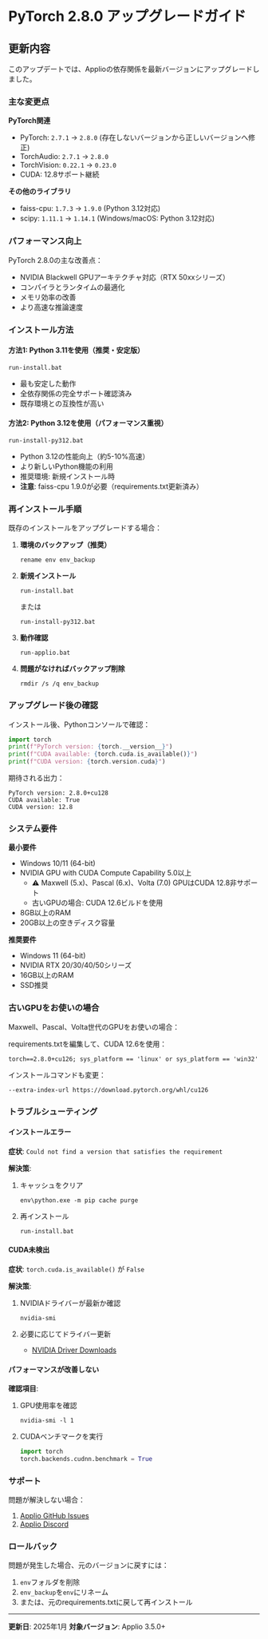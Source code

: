 # PyTorch 2.8.0 アップグレードガイド

## 更新内容

このアップデートでは、Applioの依存関係を最新バージョンにアップグレードしました。

### 主な変更点

**PyTorch関連**
- PyTorch: `2.7.1` → `2.8.0` (存在しないバージョンから正しいバージョンへ修正)
- TorchAudio: `2.7.1` → `2.8.0`
- TorchVision: `0.22.1` → `0.23.0`
- CUDA: 12.8サポート継続

**その他のライブラリ**
- faiss-cpu: `1.7.3` → `1.9.0` (Python 3.12対応)
- scipy: `1.11.1` → `1.14.1` (Windows/macOS: Python 3.12対応)

### パフォーマンス向上

PyTorch 2.8.0の主な改善点：
- NVIDIA Blackwell GPUアーキテクチャ対応（RTX 50xxシリーズ）
- コンパイラとランタイムの最適化
- メモリ効率の改善
- より高速な推論速度

### インストール方法

#### 方法1: Python 3.11を使用（推奨・安定版）

```batch
run-install.bat
```

- 最も安定した動作
- 全依存関係の完全サポート確認済み
- 既存環境との互換性が高い

#### 方法2: Python 3.12を使用（パフォーマンス重視）

```batch
run-install-py312.bat
```

- Python 3.12の性能向上（約5-10%高速）
- より新しいPython機能の利用
- 推奨環境: 新規インストール時
- **注意**: faiss-cpu 1.9.0が必要（requirements.txt更新済み）

### 再インストール手順

既存のインストールをアップグレードする場合：

1. **環境のバックアップ（推奨）**
   ```batch
   rename env env_backup
   ```

2. **新規インストール**
   ```batch
   run-install.bat
   ```
   または
   ```batch
   run-install-py312.bat
   ```

3. **動作確認**
   ```batch
   run-applio.bat
   ```

4. **問題がなければバックアップ削除**
   ```batch
   rmdir /s /q env_backup
   ```

### アップグレード後の確認

インストール後、Pythonコンソールで確認：

```python
import torch
print(f"PyTorch version: {torch.__version__}")
print(f"CUDA available: {torch.cuda.is_available()}")
print(f"CUDA version: {torch.version.cuda}")
```

期待される出力：
```
PyTorch version: 2.8.0+cu128
CUDA available: True
CUDA version: 12.8
```

### システム要件

**最小要件**
- Windows 10/11 (64-bit)
- NVIDIA GPU with CUDA Compute Capability 5.0以上
  - ⚠️ Maxwell (5.x)、Pascal (6.x)、Volta (7.0) GPUはCUDA 12.8非サポート
  - 古いGPUの場合: CUDA 12.6ビルドを使用
- 8GB以上のRAM
- 20GB以上の空きディスク容量

**推奨要件**
- Windows 11 (64-bit)
- NVIDIA RTX 20/30/40/50シリーズ
- 16GB以上のRAM
- SSD推奨

### 古いGPUをお使いの場合

Maxwell、Pascal、Volta世代のGPUをお使いの場合：

requirements.txtを編集して、CUDA 12.6を使用：
```
torch==2.8.0+cu126; sys_platform == 'linux' or sys_platform == 'win32'
```

インストールコマンドも変更：
```batch
--extra-index-url https://download.pytorch.org/whl/cu126
```

### トラブルシューティング

#### インストールエラー

**症状**: `Could not find a version that satisfies the requirement`

**解決策**:
1. キャッシュをクリア
   ```batch
   env\python.exe -m pip cache purge
   ```

2. 再インストール
   ```batch
   run-install.bat
   ```

#### CUDA未検出

**症状**: `torch.cuda.is_available()` が `False`

**解決策**:
1. NVIDIAドライバーが最新か確認
   ```batch
   nvidia-smi
   ```

2. 必要に応じてドライバー更新
   - [NVIDIA Driver Downloads](https://www.nvidia.com/download/index.aspx)

#### パフォーマンスが改善しない

**確認項目**:
1. GPU使用率を確認
   ```batch
   nvidia-smi -l 1
   ```

2. CUDAベンチマークを実行
   ```python
   import torch
   torch.backends.cudnn.benchmark = True
   ```

### サポート

問題が解決しない場合：
1. [Applio GitHub Issues](https://github.com/IAHispano/Applio/issues)
2. [Applio Discord](https://discord.gg/urxFjYmYYh)

### ロールバック

問題が発生した場合、元のバージョンに戻すには：

1. `env`フォルダを削除
2. `env_backup`を`env`にリネーム
3. または、元のrequirements.txtに戻して再インストール

---

**更新日**: 2025年1月
**対象バージョン**: Applio 3.5.0+
